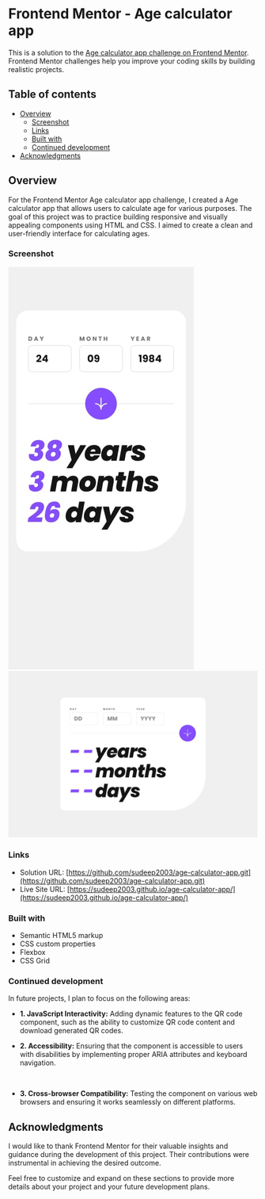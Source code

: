 # Frontend Mentor - Age calculator app

This is a solution to the [Age calculator app challenge on Frontend Mentor](https://www.frontendmentor.io/challenges/age-calculator-app-dF9DFFpj-Q). Frontend Mentor challenges help you improve your coding skills by building realistic projects. 

## Table of contents

- [Overview](#overview)
  - [Screenshot](#screenshot)
  - [Links](#links)
  - [Built with](#built-with)
  - [Continued development](#continued-development)
- [Acknowledgments](#acknowledgments)


## Overview

For the Frontend Mentor Age calculator app challenge, I created a Age calculator app that allows users to calculate age for various purposes. The goal of this project was to practice building responsive and visually appealing components using HTML and CSS. I aimed to create a clean and user-friendly interface for calculating ages.

### Screenshot

<img src="design\mobile-design.jpg"/>
<img src="design\desktop-design.jpg"/>



### Links

- Solution URL: [https://github.com/sudeep2003/age-calculator-app.git](https://github.com/sudeep2003/age-calculator-app.git)
- Live Site URL: [https://sudeep2003.github.io/age-calculator-app/](https://sudeep2003.github.io/age-calculator-app/)

### Built with

- Semantic HTML5 markup
- CSS custom properties
- Flexbox
- CSS Grid


### Continued development

In future projects, I plan to focus on the following areas:

  - **1. JavaScript Interactivity:** Adding dynamic features to the QR code component, such as the ability to customize QR code content and download generated QR codes.<br>

  - **2. Accessibility:** Ensuring that the component is accessible to users with disabilities by implementing proper ARIA attributes and keyboard navigation.
<br>

  - **3. Cross-browser Compatibility:** Testing the component on various web browsers and ensuring it works seamlessly on different platforms.

## Acknowledgments

I would like to thank Frontend Mentor for their valuable insights and guidance during the development of this project. Their contributions were instrumental in achieving the desired outcome.

Feel free to customize and expand on these sections to provide more details about your project and your future development plans.
